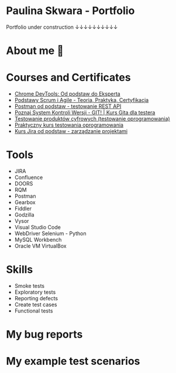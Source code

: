 # Paulina Skwara - Portfolio
Portfolio under construction
↓↓↓↓↓↓↓↓↓↓
  # About me 👋


# Courses and Certificates
* <a href="https://www.udemy.com/certificate/UC-f446850a-eeeb-44fb-9cb8-68b6cc18a4c2/">Chrome DevTools: Od podstaw do Eksperta</a>
* <a href="https://www.udemy.com/certificate/UC-728c3c95-8f91-45ea-9aff-b22a9fac7b80/">Podstawy Scrum i Agile - Teoria, Praktyka, Certyfikacja</a>
* <a href="https://www.udemy.com/certificate/UC-9707aa98-07c4-4ea3-aa74-94075acd08b8/">Postman od podstaw - testowanie REST API</a>
* <a href="https://www.udemy.com/certificate/UC-823527e8-7648-4221-b08a-7fc41d9818b0/">Poznaj System Kontroli Wersji - GIT! | Kurs Gita dla testera</a>
* <a href="https://www.udemy.com/certificate/UC-9707aa98-07c4-4ea3-aa74-94075acd08b8/">Testowanie produktów cyfrowych (testowanie oprogramowania)</a>
* <a href="https://www.udemy.com/certificate/UC-9d909914-b658-4bc1-b6c9-e47fdd698d76/">Praktyczny kurs testowania oprogramowania</a>
* <a href="https://www.udemy.com/certificate/UC-f8db4f9e-ee5c-4f31-af0d-8d298068f7bc/">Kurs Jira od podstaw - zarządzanie projektami</a>

# Tools
* JIRA
* Confluence
* DOORS
* RQM
* Postman
* Gearbox
* Fiddler
* Godzilla
* Vysor
* Visual Studio Code
* WebDriver Selenium - Python
* MySQL Workbench
* Oracle VM VirtualBox
# Skills
* Smoke tests
* Exploratory tests
* Reporting defects
* Create test cases
* Functional tests
# My bug reports

# My example test scenarios


<!---
skvarova/skvarova is a ✨ special ✨ repository because its `README.md` (this file) appears on your GitHub profile.
You can click the Preview link to take a look at your changes.
--->
